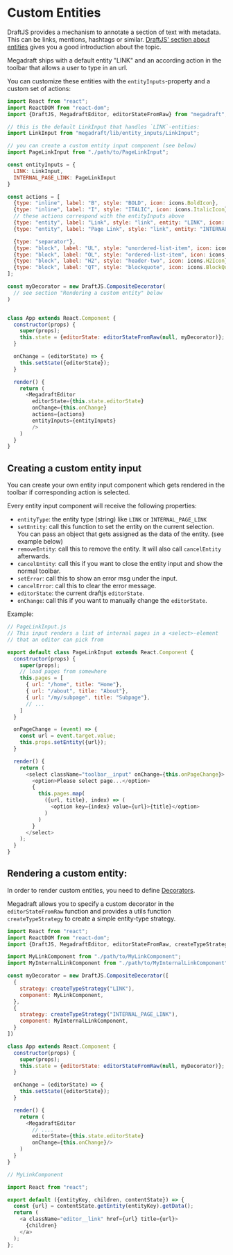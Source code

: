 # Custom Entities

DraftJS provides a mechanism to annotate a section of text with metadata. This
can be links, mentions, hashtags or similar. [DraftJS' section about
entities][advanced-topics-entities] gives you a good introduction about the
topic.

Megadraft ships with a default entity "LINK" and an according action in the
toolbar that allows a user to type in an url.

You can customize these entities with the `entityInputs`-property and a custom
set of actions:


```js
import React from "react";
import ReactDOM from "react-dom";
import {DraftJS, MegadraftEditor, editorStateFromRaw} from "megadraft";

// this is the default LinkInput that handles `LINK`-entities:
import LinkInput from "megadraft/lib/entity_inputs/LinkInput";

// you can create a custom entity input component (see below)
import PageLinkInput from "./path/to/PageLinkInput";

const entityInputs = {
  LINK: LinkInput,
  INTERNAL_PAGE_LINK: PageLinkInput
}

const actions = [
  {type: "inline", label: "B", style: "BOLD", icon: icons.BoldIcon},
  {type: "inline", label: "I", style: "ITALIC", icon: icons.ItalicIcon},
  // these actions correspond with the entityInputs above
  {type: "entity", label: "Link", style: "link", entity: "LINK", icon: icons.LinkIcon},
  {type: "entity", label: "Page Link", style: "link", entity: "INTERNAL_PAGE_LINK", icon: MyPageLinkIcon},

  {type: "separator"},
  {type: "block", label: "UL", style: "unordered-list-item", icon: icons.ULIcon},
  {type: "block", label: "OL", style: "ordered-list-item", icon: icons.OLIcon},
  {type: "block", label: "H2", style: "header-two", icon: icons.H2Icon},
  {type: "block", label: "QT", style: "blockquote", icon: icons.BlockQuoteIcon}
];

const myDecorator = new DraftJS.CompositeDecorator(
  // see section "Rendering a custom entity" below
)


class App extends React.Component {
  constructor(props) {
    super(props);
    this.state = {editorState: editorStateFromRaw(null, myDecorator)};
  }

  onChange = (editorState) => {
    this.setState({editorState});
  }

  render() {
    return (
      <MegadraftEditor
        editorState={this.state.editorState}
        onChange={this.onChange}
        actions={actions}
        entityInputs={entityInputs}
        />
    )
  }
}
```

## Creating a custom entity input

You can create your own entity input component which gets rendered in the
toolbar if corresponding action is selected.

Every entity input component will receive the following properties:

- `entityType`: the entity type (string) like `LINK` or `INTERNAL_PAGE_LINK`
- `setEntity`: call this function to set the entity on the current selection.
  You can pass an object that gets assigned as the data of the entity. (see
  example below)
- `removeEntity`: call this to remove the entity. It will also call
  `cancelEntity` afterwards.
- `cancelEntity`: call this if you want to close the entity input and show the
  normal toolbar.
- `setError`: call this to show an error msg under the input.
- `cancelError`: call this to clear the error message.
- `editorState`: the current draftjs `editorState`.
- `onChange`: call this if you want to manually change the `editorState`.

Example:

```js
// PageLinkInput.js
// This input renders a list of internal pages in a <select>-element
// that an editor can pick from

export default class PageLinkInput extends React.Component {
  constructor(props) {
    super(props);
    // load pages from somewhere
    this.pages = [
      { url: "/home", title: "Home"},
      { url: "/about", title: "About"},
      { url: "/my/subpage", title: "Subpage"},
      // ...
    ]
  }

  onPageChange = (event) => {
    const url = event.target.value;
    this.props.setEntity({url});
  }

  render() {
    return (
      <select className="toolbar__input" onChange={this.onPageChange}>
        <option>Please select page...</option>
        {
          this.pages.map(
            ({url, title}, index) => (
              <option key={index} value={url}>{title}</option>
            )
          )
        }
      </select>
    );
  }
}
```


## Rendering a custom entity:

In order to render custom entities, you need to define
[Decorators][advanced-topics-decorators].

Megadraft allows you to specify a custom decorator in the `editorStateFromRaw`
function and provides a utils function `createTypeStrategy` to create a simple
entity-type strategy.


```js
import React from "react";
import ReactDOM from "react-dom";
import {DraftJS, MegadraftEditor, editorStateFromRaw, createTypeStrategy} from "megadraft";

import MyLinkComponent from "./path/to/MyLinkComponent";
import MyInternalLinkComponent from "./path/to/MyInternalLinkComponent";

const myDecorator = new DraftJS.CompositeDecorator([
  {
    strategy: createTypeStrategy("LINK"),
    component: MyLinkComponent,
  },
  {
    strategy: createTypeStrategy("INTERNAL_PAGE_LINK"),
    component: MyInternalLinkComponent,
  }
])

class App extends React.Component {
  constructor(props) {
    super(props);
    this.state = {editorState: editorStateFromRaw(null, myDecorator)};
  }

  onChange = (editorState) => {
    this.setState({editorState});
  }

  render() {
    return (
      <MegadraftEditor
        // ....
        editorState={this.state.editorState}
        onChange={this.onChange}/>
    )
  }
}
```

```js
// MyLinkComponent

import React from "react";

export default ({entityKey, children, contentState}) => {
  const {url} = contentState.getEntity(entityKey).getData();
  return (
    <a className="editor__link" href={url} title={url}>
      {children}
    </a>
  );
};
```

[advanced-topics-decorators]: https://facebook.github.io/draft-js/docs/advanced-topics-decorators.html#content
[advanced-topics-entities]: https://facebook.github.io/draft-js/docs/advanced-topics-entities.html
